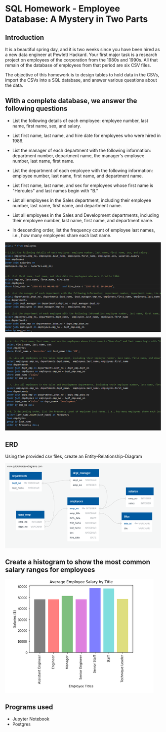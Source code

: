 # SQL Homework - Employee Database: A Mystery in Two Parts

## Introduction

It is a beautiful spring day, and it is two weeks since you have been hired as a new data engineer at Pewlett Hackard. Your first major task is a research project on employees of the corporation from the 1980s and 1990s. All that remain of the database of employees from that period are six CSV files.

The objective of this homework is to design tables to hold data in the CSVs, import the CSVs into a SQL database, and answer various questions about the data. 

## With a complete database, we answer the following questions

* List the following details of each employee: employee number, last name, first name, sex, and salary.


* List first name, last name, and hire date for employees who were hired in 1986.

* List the manager of each department with the following information: department number, department name, the manager's employee number, last name, first name.

* List the department of each employee with the following information: employee number, last name, first name, and department name.

* List first name, last name, and sex for employees whose first name is "Hercules" and last names begin with "B."

* List all employees in the Sales department, including their employee number, last name, first name, and department name.

* List all employees in the Sales and Development departments, including their employee number, last name, first name, and department name.

* In descending order, list the frequency count of employee last names, i.e., how many employees share each last name.

![](EmployeeSQL/images/pic1.png)

![](EmployeeSQL/images/pic2.png)


## ERD
Using the provided csv files, create an Entity-Relationship-Diagram

![](EmployeeSQL/images/SQL_ERD.png)


## Create a histogram to show the most common salary ranges for employees
![](EmployeeSQL/images/ave_salary.png)



## Programs used
* Jupyter Notebook
* Postgres





